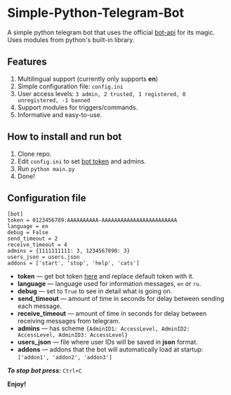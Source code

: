# Simple-Python-Telegram-Bot

A simple python telegram bot that uses the official [bot-api](https://core.telegram.org/bots/api) for its magic.\
Uses modules from python's built-in library.

## Features

1. Multilingual support (currently only supports **en**)
2. Simple configuration file: `config.ini`
3. User access levels: `3 admin, 2 trusted, 1 registered, 0 unregistered, -1 banned`
4. Support modules for triggers/commands.
5. Informative and easy-to-use.

## How to install and run bot

1. Clone repo.
2. Edit `config.ini` to set [bot token](https://core.telegram.org/bots/features#botfather) and admins.
3. Run `python main.py`
4. Done!

## Configuration file

    [bot]
    token = 0123456789:AAAAAAAAAA-AAAAAAAAAAAAAAAAAAAAAAAA
    language = en
    debug = False
    send_timeout = 2
    receive_timeout = 4
    admins = {1111111111: 3, 1234567890: 3}
    users_json = users.json
    addons = ['start', 'stop', 'help', 'cats']

* **token** — get bot token [here](https://core.telegram.org/bots/features#botfather) and replace default token with it.
* **language** — language used for information messages, `en` or `ru`.
* **debug** — set to `True` to see in detail what is going on.
* **send_timeout** — amount of time in seconds for delay between sending each message.
* **receive_timeout** — amount of time in seconds for delay between receiving messages from telegram.
* **admins** — has scheme `{AdminID1: AccessLevel, AdminID2: AccessLevel, AdminID3: AccessLevel}`
* **users_json** — file where user IDs will be saved in **json** format.
* **addons**  — addons that the bot will automatically load at startup: `['addon1', 'addon2', 'addon3']`

_**To stop bot press:**_ `Ctrl+C`

**Enjoy!**
